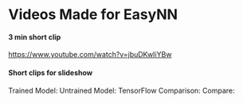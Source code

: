 # Videos Made for EasyNN

#### 3 min short clip
https://www.youtube.com/watch?v=jbuDKwIiYBw

#### Short clips for slideshow

Trained Model:
Untrained Model:
TensorFlow Comparison:
Compare:
